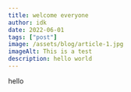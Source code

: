```yaml
---
title: welcome everyone
author: idk
date: 2022-06-01
tags: ["post"]
image: /assets/blog/article-1.jpg
imageAlt: This is a test
description: hello world
---
```

hello